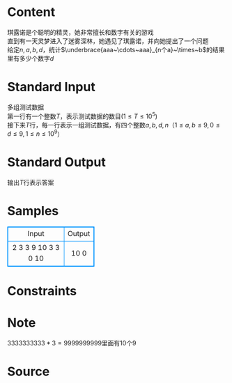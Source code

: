 
# Content

琪露诺是个聪明的精灵，她非常擅长和数字有关的游戏  
直到有一天灵梦进入了迷雾深林，她遇见了琪露诺，并向她提出了一个问题  
给定$n,a,b,d$，统计$\underbrace{aaa~\cdots~aaa}_{n个a}~\times~b$的结果里有多少个数字$d$

# Standard Input

多组测试数据  
第一行有一个整数$T$，表示测试数据的数目($1≤T≤10^5$)  
接下来$T$行，每一行表示一组测试数据，有四个整数$a,b,d,n$（$1 \le a,b\le 9,0\le d \le 9,1 \le n \le 10^9$）

# Standard Output

输出$T$行表示答案

# Samples

<style>
        table,table tr th, table tr td { border:1px solid #0094ff; }
        table { width: 200px; min-height: 25px; line-height: 25px; text-align: center; border-collapse: collapse;}   
    </style>
<table>
	<tr>
		<td>Input</td>
		<td>Output</td>
	</tr>
<tr><td>2
3 3 9 10
3 3 0 10</td><td>10
0</td></tr></table>


# Constraints



# Note

$3333333333*3=9999999999$里面有$10$个$9$

# Source


